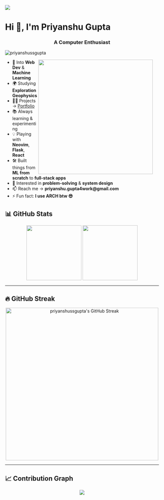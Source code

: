 <!-- For SVG -->
<img src="https://pacman.abozanona.me?username=PriyanshusSGupta" />
<!------>
<h1 align="left">Hi 👋, I'm Priyanshu Gupta</h1>
<h3 align="center">A Computer Enthusiast</h3>

<p align="left"> <img src="https://komarev.com/ghpvc/?username=priyanshussgupta&label=Profile%20views&color=0e75b6&style=flat" alt="priyanshussgupta" /> </p>
<p>
  <img src="https://github.com/Anmol-Baranwal/Cool-GIFs-For-GitHub/assets/74038190/0c7eb6ed-663b-4ce4-bfbd-18239a38ba1b" width="375" align="right" style="margin-right:20px;" />
</p>

<ul>
  <li>🚀 Into <b>Web Dev</b> & <b>Machine Learning</b></li>
  <li>🌍 Studying <b>Exploration Geophysics</b></li>
  <li>👨‍💻 Projects → <a href="https://priyanshugportfolio.netlify.app/">Portfolio</a></li>
  <li>📚 Always learning & experimenting</li>
  <li>💡 Playing with <b>Neovim</b>, <b>Flask</b>, <b>React</b></li>
  <li>🛠️ Built things from <b>ML from scratch</b> to <b>full-stack apps</b></li>
  <li>🎯 Interested in <b>problem-solving</b> & <b>system design</b></li>
  <li>📫 Reach me → <b>priyanshu.gupta4work@gmail.com</b></li>
  <li>⚡ Fun fact: <b>I use ARCH btw 😎</b></li>
</ul>



<p align="center">
</p>

## 📊 GitHub Stats

<div align="center">
  <img height="180em" src="https://github-readme-stats.vercel.app/api?username=priyanshussgupta&show_icons=true&theme=tokyonight&include_all_commits=true&count_private=true&hide_border=true" />
  <img height="180em" src="https://github-readme-stats.vercel.app/api/top-langs/?username=priyanshussgupta&layout=compact&langs_count=8&theme=tokyonight&hide_border=true" />
</div>

---

## 🔥 GitHub Streak

<div align="center">
  <img
    align="center"
    src="https://github-readme-streak-stats-eight.vercel.app/?user=priyanshussgupta&&theme=tokyonight&hide_border=true"
    alt="priyanshussgupta's GitHub Streak"
    width="500px"
  />
</div>

---

## 📈 Contribution Graph

<div align="center">
  <img src="https://github-readme-activity-graph.vercel.app/graph?username=priyanshussgupta&theme=tokyo-night&hide_border=true" />
</div>

